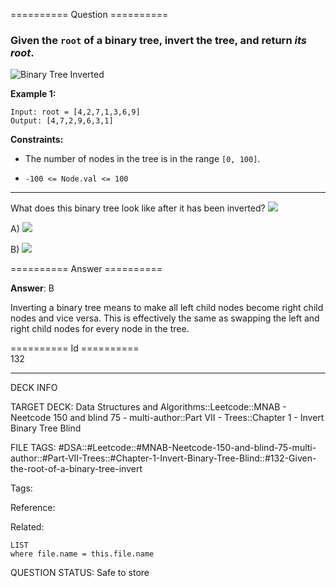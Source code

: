 ========== Question ==========  

### Given the `root` of a binary tree, invert the tree, and return _its root_.

![Binary Tree Inverted](https://imagedelivery.net/CLfkmk9Wzy8_9HRyug4EVA/9aeb8e98-e369-4a36-2c82-be3efcab4f00/public)

**Example 1:**

```
Input: root = [4,2,7,1,3,6,9]
Output: [4,7,2,9,6,3,1]
```

**Constraints:**

- The number of nodes in the tree is in the range `[0, 100]`.

- `-100 <= Node.val <= 100`

---

What does this binary tree look like after it has been inverted?
![](https://imagedelivery.net/CLfkmk9Wzy8_9HRyug4EVA/3632af86-32d0-4224-fd47-1a9f311a8f00/public)

A) ![](https://imagedelivery.net/CLfkmk9Wzy8_9HRyug4EVA/00d65115-0868-4312-8050-b1b039ecda00/public)

B) ![](https://imagedelivery.net/CLfkmk9Wzy8_9HRyug4EVA/22600c7e-0bb6-4762-9959-370044446b00/public)  

========== Answer ==========  

**Answer**: B

Inverting a binary tree means to make all left child nodes become right child
nodes and vice versa. This is effectively the same as swapping the left and
right child nodes for every node in the tree.

========== Id ==========  
132

---

DECK INFO

TARGET DECK: Data Structures and Algorithms::Leetcode::MNAB - Neetcode 150 and blind 75 - multi-author::Part VII - Trees::Chapter 1 - Invert Binary Tree Blind

FILE TAGS: #DSA::#Leetcode::#MNAB-Neetcode-150-and-blind-75-multi-author::#Part-VII-Trees::#Chapter-1-Invert-Binary-Tree-Blind::#132-Given-the-root-of-a-binary-tree-invert

Tags:

Reference:

Related:

```dataview
LIST
where file.name = this.file.name
```
QUESTION STATUS: Safe to store
